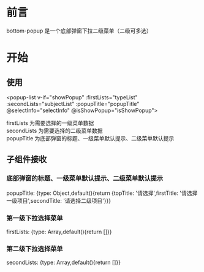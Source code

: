 # 前言
bottom-popup 是一个底部弹窗下拉二级菜单（二级可多选）
# 开始
## 使用
<popup-list v-if="showPopup" :firstLists="typeList" :secondLists="subjectList" :popupTitle="popupTitle" @selectInfo="selectInfo" @isShowPopup="isShowPopup"></popup-list>

firstLists 为需要选择的一级菜单数据                                            
secondLists 为需要选择的二级菜单数据                                                                                              
popupTitle 为底部弹窗的标题、一级菜单默认提示、二级菜单默认提示                                                

## 子组件接收
### 底部弹窗的标题、一级菜单默认提示、二级菜单默认提示                                                                                     
popupTitle: {type: Object,default(){return {topTitle: '请选择',firstTitle: '请选择一级项目',secondTitle: '请选择二级项目'}}}                                         
### 第一级下拉选择菜单                                                                                                                
firstLists: {type: Array,default(){return []}}                                                                                        
                                                                                                      
### 第二级下拉选择菜单                                                                                                
secondLists: {type: Array,default(){return []}}                                                                                                                 


